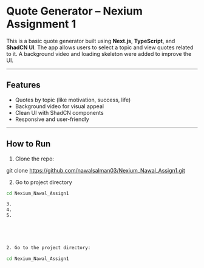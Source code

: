 # Quote Generator – Nexium Assignment 1

This is a basic quote generator built using **Next.js**, **TypeScript**, and **ShadCN UI**. The app allows users to select a topic and view quotes related to it. A background video and loading skeleton were added to improve the UI.

---

## Features

- Quotes by topic (like motivation, success, life)
- Background video for visual appeal
- Clean UI with ShadCN components
- Responsive and user-friendly

---

## How to Run

1. Clone the repo:

git clone https://github.com/nawalsalman03/Nexium_Nawal_Assign1.git

2. Go to project directory
```bash
cd Nexium_Nawal_Assign1

3. 
4. 
5. 





2. Go to the project directory:

cd Nexium_Nawal_Assign1
